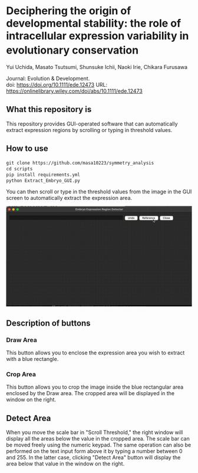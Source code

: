 # Deciphering the origin of developmental stability: the role of intracellular expression variability in evolutionary conservation　
Yui Uchida,  Masato Tsutsumi,  Shunsuke Ichii,  Naoki Irie,  Chikara Furusawa

Journal: Evolution & Development.  
doi: https://doi.org/10.1111/ede.12473
URL: https://onlinelibrary.wiley.com/doi/abs/10.1111/ede.12473



## What this repository is
This repository provides GUI-operated software that can automatically extract expression regions by scrolling or typing in threshold values.


## How to use 
```
git clone https://github.com/masa10223/symmetry_analysis
cd scripts
pip install requirements.yml
python Extract_Embryo_GUI.py
```
You can then scroll or type in the threshold values from the image in the GUI screen to automatically extract the expression area.

![github_movie](https://github.com/masa10223/symmetry_analysis/blob/WISH-tsutsumi/github_movie.gif)

## Description of buttons
### Draw Area
This button allows you to enclose the expression area you wish to extract with a blue rectangle.
### Crop Area
This button allows you to crop the image inside the blue rectangular area enclosed by the Draw area. The cropped area will be displayed in the window on the right.
## Detect Area
When you move the scale bar in "Scroll Threshold," the right window will display all the areas below the value in the cropped area. The scale bar can be moved freely using the numeric keypad. The same operation can also be performed on the text input form above it by typing a number between 0 and 255. In the latter case, clicking "Detect Area" button will display the area below that value in the window on the right.
